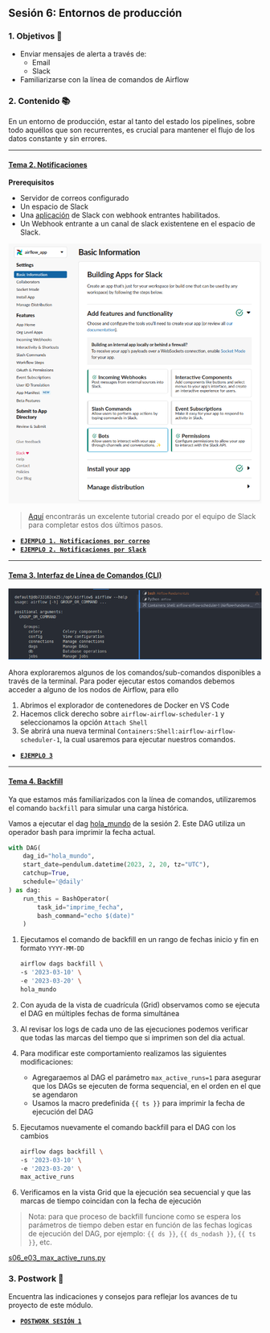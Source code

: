 ## Sesión 6: Entornos de producción

### 1. Objetivos 🎯 

- Enviar mensajes de alerta a través de:
    - Email
    - Slack
- Familiarizarse con la línea de comandos de Airflow

### 2. Contenido 📚

En un entorno de producción, estar al tanto del estado los pipelines, sobre todo aquéllos que son recurrentes, es crucial para mantener el flujo de los datos constante y sin errores.

---

#### <ins>Tema 2. Notificaciones</ins>

**Prerequisitos**


- Servidor de correos configurado
- Un espacio de Slack
- Una [aplicación](https://api.slack.com/apps) de Slack con webhook entrantes habilitados.
- Un Webhook entrante a un canal de slack existentene en el espacio de Slack.

![image](/Sesion-06/Ejemplo-01/assets/img/airflow_app_basic_info.png)


> [Aquí](https://api.slack.com/messaging/webhooks) encontrarás un excelente tutorial creado por el equipo de Slack para completar estos dos últimos pasos. 


- [**`EJEMPLO 1. Notificaciones por correo`**](/Sesion-06/Ejemplo-01/README.md)
- [**`EJEMPLO 2. Notificaciones por Slack`**](/Sesion-06/Ejemplo-02/README.md)


---
#### <ins>Tema 3. Interfaz de Línea de Comandos (CLI)</ins>

![image](2023-04-23-16-10-45.png)

Ahora exploraremos algunos de los comandos/sub-comandos disponibles a través de la terminal.
Para poder ejecutar estos comandos debemos acceder a alguno de los nodos de Airflow, para ello

1. Abrimos el explorador de contenedores de Docker en VS Code
2. Hacemos click derecho sobre `airflow-airflow-scheduler-1` y seleccionamos la opción `Attach Shell`
3. Se abrirá una nueva terminal `Containers:Shell:airflow-airflow-scheduler-1`, la cual usaremos para ejecutar nuestros comandos.

- [**`EJEMPLO 3`**](/Sesion-06/Ejemplo-03/README.md)

---


#### <ins>Tema 4. Backfill</ins>

Ya que estamos más familiarizados con la línea de comandos, utilizaremos el comando `backfill`
para simular una carga histórica.

Vamos a ejecutar el dag [hola_mundo](Sesion-01/Ejemplo-02/assets/dags/hola_mundo.py) de la sesión 2.
Este DAG utiliza un operador bash para imprimir la fecha actual.

```python
with DAG(
    dag_id="hola_mundo",
    start_date=pendulum.datetime(2023, 2, 20, tz="UTC"),
    catchup=True,
    schedule='@daily'
) as dag:
    run_this = BashOperator(
        task_id="imprime_fecha",
        bash_command="echo $(date)"
    )
```

1. Ejecutamos el comando de backfill en un rango de fechas inicio y fin en formato `YYYY-MM-DD`

    ```bash
    airflow dags backfill \
    -s '2023-03-10' \
    -e '2023-03-20' \
    hola_mundo
    ```

2. Con ayuda de la vista de cuadrícula (Grid) observamos como se ejecuta el DAG en múltiples fechas de forma simultánea

3. Al revisar los logs de cada uno de las ejecuciones podemos verificar que todas las marcas del tiempo que si imprimen son del dia actual.

4. Para modificar este comportamiento realizamos las siguientes modificaciones:
    - Agregaraemos al DAG el parámetro `max_active_runs=1` para asegurar que los DAGs se ejecuten de forma sequencial, en el orden en el que se agendaron
    - Usamos la macro predefinida `{{ ts }}` para imprimir la fecha de ejecución del DAG

5. Ejecutamos nuevamente el comando backfill para el DAG con los cambios

    ```bash
    airflow dags backfill \
    -s '2023-03-10' \
    -e '2023-03-20' \
    max_active_runs
    ```

6. Verificamos en la vista Grid que la ejecución sea secuencial y que las marcas de tiempo coincidan con la fecha de ejecución

> Nota: para que proceso de backfill funcione como se espera los parámetros de tiempo deben estar en función de las fechas logicas de ejecución del DAG, por ejemplo: `{{ ds }}`, `{{ ds_nodash }}`, `{{ ts }}`, etc.

[s06_e03_max_active_runs.py](Sesion-06/Ejemplo-04/assets/dags/s06_e03_max_active_runs.py)
### 3. Postwork :memo:

Encuentra las indicaciones y consejos para reflejar los avances de tu proyecto de este módulo.

- [**`POSTWORK SESIÓN 1`**](./Postwork/)

<br/>


</div>

